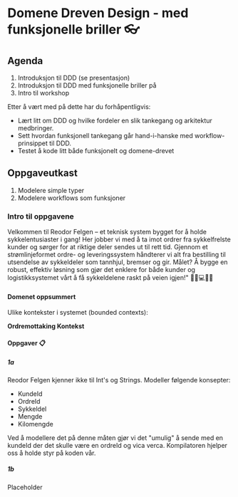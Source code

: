 # Domene Dreven Design - med funksjonelle briller 👓

## Agenda
1. Introduksjon til DDD (se presentasjon)
2. Introduksjon til DDD med funksjonelle briller på
3. Intro til workshop

Etter å vært med på dette har du forhåpentligvis:
* Lært litt om DDD og hvilke fordeler en slik tankegang og arkitektur medbringer.
* Sett hvordan funksjonell tankegang går hand-i-hanske med workflow-prinsippet til DDD.
* Testet å kode litt både funksjonelt og domene-drevet

## Oppgaveutkast
1. Modelere simple typer
2. Modelere workflows som funksjoner

### Intro til oppgavene
Velkommen til Reodor Felgen – et teknisk system bygget for å holde sykkelentusiaster i gang! Her jobber vi med å ta imot ordrer fra sykkelfrelste kunder og sørger for at riktige deler sendes ut til rett tid. Gjennom et strømlinjeformet ordre- og leveringssystem håndterer vi alt fra bestilling til utsendelse av sykkeldeler som tannhjul, bremser og gir. Målet? Å bygge en robust, effektiv løsning som gjør det enklere for både kunder og logistikksystemet vårt å få sykkeldelene raskt på veien igjen!" 🚴‍♂️💻🚴‍♀️

#### Domenet oppsummert

Ulike kontekster i systemet (bounded contexts):

**Ordremottaking Kontekst** 

#### Oppgaver 📋
##### 1a
Reodor Felgen kjenner ikke til Int's og Strings. Modeller følgende konsepter:
* KundeId
* OrdreId
* Sykkeldel
* Mengde
* Kilomengde

Ved å modellere det på denne måten gjør vi det "umulig" å sende med en kundeId der det skulle være en ordreId og vica verca. Kompilatoren hjelper oss å holde styr på koden vår.

##### 1b
Placeholder